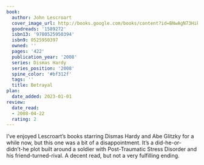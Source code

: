 ```yaml
---
book:
  author: John Lescroart
  cover_image_url: http://books.google.com/books/content?id=BNwAgN73HikC&printsec=frontcover&img=1&zoom=1&edge=curl&source=gbs_api
  goodreads: '1589272'
  isbn13: '9780525950394'
  isbn9: 0525950397
  owned: ''
  pages: '422'
  publication_year: '2008'
  series: Dismas Hardy
  series_position: '2008'
  spine_color: '#bf312f'
  tags: ''
  title: Betrayal
plan:
  date_added: 2023-01-01
review:
  date_read:
  - 2008-04-22
  rating: 2
---
```

I’ve enjoyed Lescroart’s books starring Dismas Hardy and Abe Glitzky for a while now, but this one was a bit of a disappointment. It’s a did-he-or-didn’t-he plot built around a soldier with Post-Traumatic Stress Disorder and his friend-turned-rival. A decent read, but not a very fulfilling ending.


